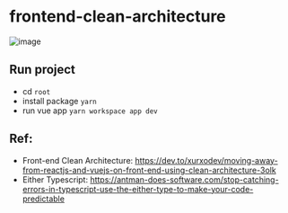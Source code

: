 # frontend-clean-architecture

![image](https://github.com/trgianghuynh1808/frontend-clean-architecture/assets/49706073/afe4e901-9d24-4819-987d-df7c8fae5fa5)

## Run project
* cd `root`
* install package `yarn`
* run vue app `yarn workspace app dev`


## Ref: 
* Front-end Clean Architecture: https://dev.to/xurxodev/moving-away-from-reactjs-and-vuejs-on-front-end-using-clean-architecture-3olk
* Either Typescript: https://antman-does-software.com/stop-catching-errors-in-typescript-use-the-either-type-to-make-your-code-predictable
